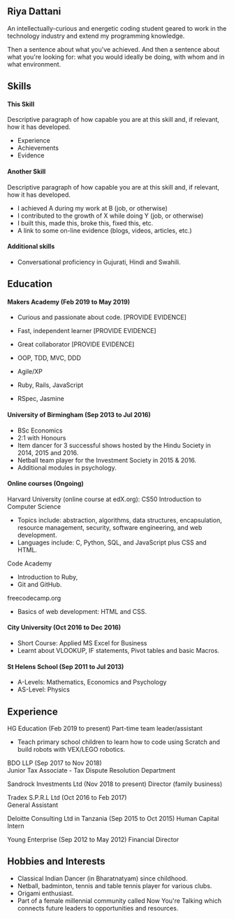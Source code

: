 ## Riya Dattani

An intellectually-curious and energetic coding student geared to work in the technology industry and extend my programming knowledge. 

Then a sentence about what you've achieved. And then a sentence about what you're looking for: what you would ideally be doing, with whom and in what environment.

## Skills

#### This Skill

Descriptive paragraph of how capable you are at this skill and, if relevant, how it has developed.

- Experience
- Achievements
- Evidence

#### Another Skill

Descriptive paragraph of how capable you are at this skill and, if relevant, how it has developed.

- I achieved A during my work at B (job, or otherwise)
- I contributed to the growth of X while doing Y (job, or otherwise)
- I built this, made this, broke this, fixed this, etc.
- A link to some on-line evidence (blogs, videos, articles, etc.)

#### Additional skills 

- Conversational proficiency in Gujurati, Hindi and Swahili. 

## Education

#### Makers Academy (Feb 2019 to May 2019)

- Curious and passionate about code. [PROVIDE EVIDENCE]
- Fast, independent learner [PROVIDE EVIDENCE]
- Great collaborator [PROVIDE EVIDENCE]

- OOP, TDD, MVC, DDD
- Agile/XP
- Ruby, Rails, JavaScript
- RSpec, Jasmine

#### University of Birmingham (Sep 2013 to Jul 2016)

- BSc Economics
- 2:1 with Honours
- Item dancer for 3 successful shows hosted by the Hindu Society in 2014, 2015 and 2016. 
- Netball team player for the Investment Society in 2015 & 2016. 
- Additional modules in psychology.

#### Online courses (Ongoing)

Harvard University (online course at edX.org): CS50 Introduction to Computer Science 
- Topics include: abstraction, algorithms, data structures, encapsulation, resource management, security, software engineering, and web development.
- Languages include: C, Python, SQL, and JavaScript plus CSS and HTML. 

Code Academy
- Introduction to Ruby,
- Git and GitHub.

freecodecamp.org
- Basics of web development: HTML and CSS.

#### City University (Oct 2016 to Dec 2016)

- Short Course: Applied MS Excel for Business
- Learnt about VLOOKUP, IF statements, Pivot tables and basic Macros. 

#### St Helens School (Sep 2011 to Jul 2013)

- A-Levels: Mathematics, Economics and Psychology
- AS-Level: Physics 

## Experience

HG Education (Feb 2019 to present)
Part-time team leader/assistant 
- Teach primary school children to learn how to code using Scratch and build robots with VEX/LEGO robotics.

BDO LLP (Sep 2017 to Nov 2018)    
Junior Tax Associate - Tax Dispute Resolution Department

Sandrock Investments Ltd (Nov 2018 to present)
Director (family business)

Tradex S.P.R.L Ltd (Oct 2016 to Feb 2017)   
General Assistant 

Deloitte Consulting Ltd in Tanzania (Sep 2015 to Oct 2015)
Human Capital Intern 

Young Enterprise (Sep 2012 to May 2012)
Financial Director

## Hobbies and Interests

- Classical Indian Dancer (in Bharatnatyam) since childhood.
- Netball, badminton, tennis and table tennis player for various clubs. 
- Origami enthusiast.  
- Part of a female millennial community called Now You're Talking which connects future leaders to opportunities and resources.
